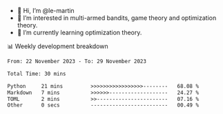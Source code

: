 - 👋 Hi, I’m @le-martin
- 👀 I’m interested in multi-armed bandits, game theory and optimization theory.
- 🌱 I’m currently learning optimization theory.
<!---- 💞️ I’m looking to collaborate on ...
- 📫 How to reach me ...-->

<!---
Tutorial for using WakaTime stats in GitHub profile: https://github.com/athul/waka-readme
-->

📊 Weekly development breakdown
<!--START_SECTION:waka-->

```txt
From: 22 November 2023 - To: 29 November 2023

Total Time: 30 mins

Python     21 mins         >>>>>>>>>>>>>>>>>--------   68.08 %
Markdown   7 mins          >>>>>>-------------------   24.27 %
TOML       2 mins          >>-----------------------   07.16 %
Other      0 secs          -------------------------   00.49 %
```

<!--END_SECTION:waka-->

<!---
le-martin/le-martin is a ✨ special ✨ repository because its `README.md` (this file) appears on your GitHub profile.
You can click the Preview link to take a look at your changes.
--->
